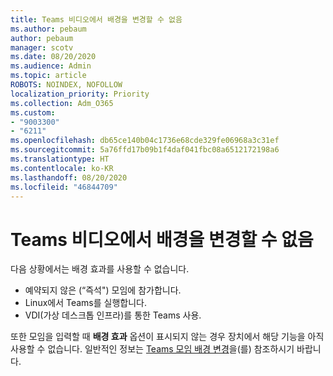 ```yaml
---
title: Teams 비디오에서 배경을 변경할 수 없음
ms.author: pebaum
author: pebaum
manager: scotv
ms.date: 08/20/2020
ms.audience: Admin
ms.topic: article
ROBOTS: NOINDEX, NOFOLLOW
localization_priority: Priority
ms.collection: Adm_O365
ms.custom:
- "9003300"
- "6211"
ms.openlocfilehash: db65ce140b04c1736e68cde329fe06968a3c31ef
ms.sourcegitcommit: 5a76ffd17b09b1f4daf041fbc08a6512172198a6
ms.translationtype: HT
ms.contentlocale: ko-KR
ms.lasthandoff: 08/20/2020
ms.locfileid: "46844709"
---
```

# <a name="cant-change-background-in-teams-video"></a>Teams 비디오에서 배경을 변경할 수 없음

다음 상황에서는 배경 효과를 사용할 수 없습니다.

- 예약되지 않은 (“즉석") 모임에 참가합니다.
- Linux에서 Teams를 실행합니다.
- VDI(가상 데스크톱 인프라)를 통한 Teams 사용.

또한 모임을 입력할 때 **배경 효과** 옵션이 표시되지 않는 경우 장치에서 해당 기능을 아직 사용할 수 없습니다. 일반적인 정보는 [Teams 모임 배경 변경](https://support.microsoft.com/office/change-your-background-for-a-teams-meeting-f77a2381-443a-499d-825e-509a140f4780)을(를) 참조하시기 바랍니다.